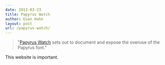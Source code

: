 ```yaml
---
date: 2012-03-23
title: Papyrus Watch
author: Evan Hahn
layout: post
url: /papyrus-watch/
---
```


> "[Papyrus Watch](http://www.papyruswatch.com/) sets out to document and expose the overuse of the Papyrus font."

This website is important.
